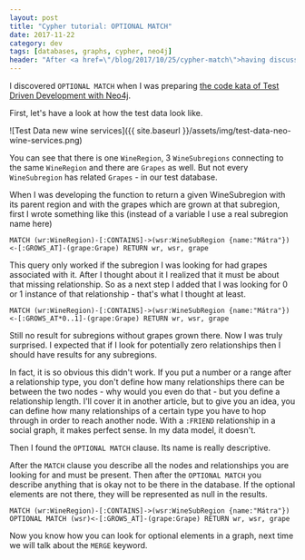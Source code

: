 ```yaml
---
layout: post
title: "Cypher tutorial: OPTIONAL MATCH"
date: 2017-11-22
category: dev
tags: [databases, graphs, cypher, neo4j]
header: "After <a href=\"/blog/2017/10/25/cypher-match\">having discussed about Cyper's `MATCH` keyword</a>, let's talk a bit about its variant, the `OPTIONAL MATCH`."
---
```

I discovered `OPTIONAL MATCH` when I was preparing [the code kata of Test Driven Development with Neo4j](https://github.com/sandordargo/neo-wine-services).

First, let's have a look at how the test data look like.

![Test Data new wine services]({{ site.baseurl }}/assets/img/test-data-neo-wine-services.png)

You can see that there is one `WineRegion`, 3 `WineSubregions` connecting to the same `WineRegion` and there are `Grapes` as well. But not every `WineSubregion` has related `Grapes` - in our test database.

When I was developing the function to return a given WineSubregion with its parent region and with the grapes which are grown at that subregion, first I wrote something like this (instead of a variable I use a real subregion name here)

`MATCH (wr:WineRegion)-[:CONTAINS]->(wsr:WineSubRegion {name:"Mátra"})<-[:GROWS_AT]-(grape:Grape) RETURN wr, wsr, grape`

This query only worked if the subregion I was looking for had grapes associated with it. After I thought about it I realized that it must be about that missing relationship. So as a next step I added that I was looking for 0 or 1 instance of that relationship - that's what I thought at least.

`MATCH (wr:WineRegion)-[:CONTAINS]->(wsr:WineSubRegion {name:"Mátra"})<-[:GROWS_AT*0..1]-(grape:Grape) RETURN wr, wsr, grape`

Still no result for subregions without grapes grown there. Now I was truly surprised. I expected that if I look for potentially zero relationships then I should have results for any subregions.

In fact, it is so obvious this didn't work. If you put a number or a range after a relationship type, you don't define how many relationships there can be between the two nodes - why would you even do that - but you define a relationship length. I'll cover it in another article, but to give you an idea, you can define how many relationships of a certain type you have to hop through in order to reach another node. With a `:FRIEND` relationship in a social graph, it makes perfect sense. In my data model, it doesn't.

Then I found the `OPTIONAL MATCH` clause. Its name is really descriptive.

After the `MATCH` clause you describe all the nodes and relationships you are looking for and must be present. Then after the `OPTIONAL MATCH` you describe anything that is okay not to be there in the database. If the optional elements are not there, they will be represented as null in the results.

`MATCH (wr:WineRegion)-[:CONTAINS]->(wsr:WineSubRegion {name:"Mátra"}) OPTIONAL MATCH (wsr)<-[:GROWS_AT]-(grape:Grape) RETURN wr, wsr, grape`

Now you know how you can look for optional elements in a graph, next time we will talk about the `MERGE` keyword.
